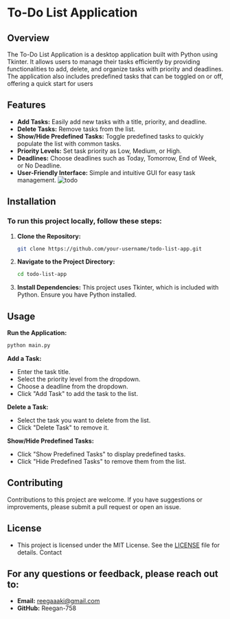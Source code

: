# To-Do List Application
## Overview
The To-Do List Application is a desktop application built with Python using Tkinter. It allows users to manage their tasks efficiently by providing functionalities to add, delete, and organize tasks with priority and deadlines. The application also includes predefined tasks that can be toggled on or off, offering a quick start for users

## Features
- **Add Tasks:** Easily add new tasks with a title, priority, and deadline.
- **Delete Tasks:** Remove tasks from the list.
- **Show/Hide Predefined Tasks:** Toggle predefined tasks to quickly populate the list with common tasks.
- **Priority Levels:** Set task priority as Low, Medium, or High.
- **Deadlines:** Choose deadlines such as Today, Tomorrow, End of Week, or No Deadline.
- **User-Friendly Interface:** Simple and intuitive GUI for easy task management.
![todo](https://github.com/user-attachments/assets/931ed51a-e736-4dbe-b88e-648ff2b0a6d4)
## Installation

### To run this project locally, follow these steps:

1. **Clone the Repository:**
   ```bash
   git clone https://github.com/your-username/todo-list-app.git
   ```
3. **Navigate to the Project Directory:**
    ```bash
    cd todo-list-app
    ```
4. **Install Dependencies:** This project uses Tkinter, which is included with Python. Ensure you have Python installed.

## Usage

**Run the Application:**
   ```bash
   python main.py
   ```
**Add a Task:**
- Enter the task title.
- Select the priority level from the dropdown.
- Choose a deadline from the dropdown.
- Click "Add Task" to add the task to the list.

**Delete a Task:**
- Select the task you want to delete from the list.
- Click "Delete Task" to remove it.

**Show/Hide Predefined Tasks:**
- Click "Show Predefined Tasks" to display predefined tasks.
- Click "Hide Predefined Tasks" to remove them from the list.

## Contributing

Contributions to this project are welcome. If you have suggestions or improvements, please submit a pull request or open an issue.

## License

- This project is licensed under the MIT License. See the [LICENSE](https://github.com/Reegan-758/todo-app-list/blob/main/LICENSE) file for details.
Contact

## For any questions or feedback, please reach out to:

- **Email:** reegaaaki@gmail.com
- **GitHub:** Reegan-758

